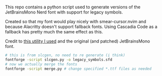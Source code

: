 This repo contains a python script used to generate versions of the
JetBrainsMono Nerd font with support for legacy symbols.

Created so that my font would play nicely with smear-cursor.nvim and because
Alacritty doesn't support fallback fonts. Using Cascadia Code as a fallback has
pretty much the same effect as this.

Credit to [this utility I used](https://github.com/RebeccaRGB/slcgen) and the
original (and patched) JetBrainsMono font.

```bash
# this is from slcgen, no need to re generate (i think)
fontforge -script slcgen.py -o legacy_symbols.sfd
# now we actually merge the fonts
fontforge -script merge.py # change specified *.ttf files as needed
```
